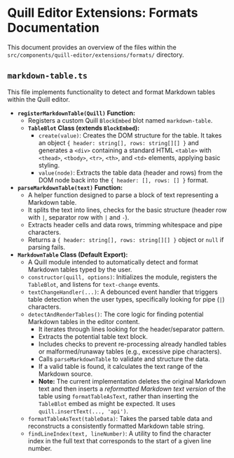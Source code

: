 # Quill Editor Extensions: Formats Documentation

This document provides an overview of the files within the `src/components/quill-editor/extensions/formats/` directory.

## `markdown-table.ts`

This file implements functionality to detect and format Markdown tables within the Quill editor.

*   **`registerMarkdownTable(Quill)` Function:**
    *   Registers a custom Quill `BlockEmbed` blot named `markdown-table`.
    *   **`TableBlot` Class (extends `BlockEmbed`):**
        *   `create(value)`: Creates the DOM structure for the table. It takes an object `{ header: string[], rows: string[][] }` and generates a `<div>` containing a standard HTML `<table>` with `<thead>`, `<tbody>`, `<tr>`, `<th>`, and `<td>` elements, applying basic styling.
        *   `value(node)`: Extracts the table data (header and rows) from the DOM node back into the `{ header: [], rows: [] }` format.
*   **`parseMarkdownTable(text)` Function:**
    *   A helper function designed to parse a block of text representing a Markdown table.
    *   It splits the text into lines, checks for the basic structure (header row with `|`, separator row with `|` and `-`).
    *   Extracts header cells and data rows, trimming whitespace and pipe characters.
    *   Returns a `{ header: string[], rows: string[][] }` object or `null` if parsing fails.
*   **`MarkdownTable` Class (Default Export):**
    *   A Quill module intended to automatically detect and format Markdown tables typed by the user.
    *   `constructor(quill, options)`: Initializes the module, registers the `TableBlot`, and listens for `text-change` events.
    *   `textChangeHandler(...)`: A debounced event handler that triggers table detection when the user types, specifically looking for pipe (`|`) characters.
    *   `detectAndRenderTables()`: The core logic for finding potential Markdown tables in the editor content.
        *   It iterates through lines looking for the header/separator pattern.
        *   Extracts the potential table text block.
        *   Includes checks to prevent re-processing already handled tables or malformed/runaway tables (e.g., excessive pipe characters).
        *   Calls `parseMarkdownTable` to validate and structure the data.
        *   If a valid table is found, it calculates the text range of the Markdown source.
        *   **Note:** The current implementation deletes the original Markdown text and then inserts a *reformatted Markdown text version* of the table using `formatTableAsText`, rather than inserting the `TableBlot` embed as might be expected. It uses `quill.insertText(..., 'api')`.
    *   `formatTableAsText(tableData)`: Takes the parsed table data and reconstructs a consistently formatted Markdown table string.
    *   `findLineIndex(text, lineNumber)`: A utility to find the character index in the full text that corresponds to the start of a given line number.
